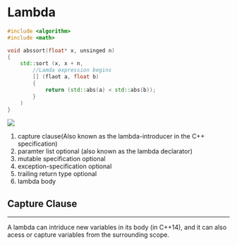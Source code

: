 # Lambda
```cpp
#include <algorithm>
#include <math>

void abssort(float* x, unsinged n)
{
    std::sort (x, x + n,
        //Lamda expression begins
        [] (flaot a, float b)
        {
            return (std::abs(a) < std::abs(b));
        }
    )
}


```


![](https://docs.microsoft.com/en-us/cpp/cpp/media/lambdaexpsyntax.png?view=vs-2019)

1. capture clause(Also known as the lambda-introducer in the C++ specification)
2. paramter list optional (also known as the lambda declarator)
3. mutable specification optional
4. exception-specification optional
5. trailing return type optional
6. lambda body

## Capture Clause
---
A lambda can intriduce new variables in its body (in C++14), and it can also acess or capture variables from the surrounding scope. 
